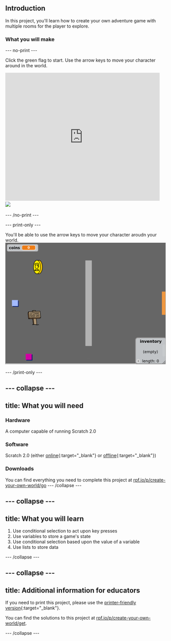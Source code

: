 ## Introduction

In this project, you'll learn how to create your own adventure game with multiple rooms for the player to explore.

### What you will make
--- no-print ---

Click the green flag to start. Use the arrow keys to move your character around in the world.

<div class="scratch-preview">
  <iframe allowtransparency="true" width="485" height="402" src="https://scratch.mit.edu/projects/embed/34248822/?autostart=false" frameborder="0"></iframe>
  <img src="images/world-final.png">
</div>

--- /no-print ---

--- print-only ---

You'll be able to use the arrow keys to move your character aroudn your world.
![showcase.png](images/showcase.png)

--- /print-only ---

--- collapse ---
---
title: What you will need
---
### Hardware

A computer capable of running Scratch 2.0

### Software

Scratch 2.0 (either [online](https://scratch.mit.edu/projects/editor/){:target="_blank"} or [offline](https://scratch.mit.edu/scratch2download/){:target="_blank"})

### Downloads

You can find everything you need to complete this project at [rpf.io/p/create-your-own-world/go](rpf.io/p/create-your-own-world/go)
--- /collapse ---

--- collapse ---
---
title: What you will learn
---
1. Use conditional selection to act upon key presses
2. Use variables to store a game's state
3. Use conditional selection based upon the value of a variable
4. Use lists to store data

--- /collapse ---

--- collapse ---
---
title: Additional information for educators
---
If you need to print this project, please use the [printer-friendly version](https://projects.raspberrypi.org/en/projects/create-your-own-world/print){:target="_blank"}.

You can find the solutions to this project at [rpf.io/p/create-your-own-world/get](rpf.io/p/create-your-own-world/get).

--- /collapse ---

